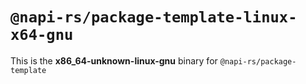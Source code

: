 # `@napi-rs/package-template-linux-x64-gnu`

This is the **x86_64-unknown-linux-gnu** binary for `@napi-rs/package-template`

